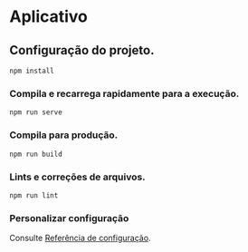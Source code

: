 # Aplicativo

## Configuração do projeto.
```
npm install
```

### Compila e recarrega rapidamente para a execução.
```
npm run serve
```

### Compila para produção.
```
npm run build
```

### Lints e correções de arquivos.
```
npm run lint
```

### Personalizar configuração
Consulte [Referência de configuração](https://cli.vuejs.org/config/).
